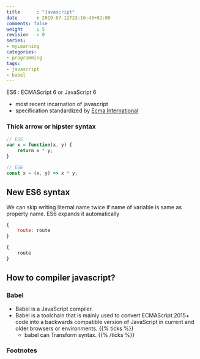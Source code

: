 ```yaml
---
title      : "Javascript"
date       : 2019-07-12T23:16:43+02:00
comments: false
weight     : 5
revision   : 0
series:
- myLearning
categories: 
- programming
tags:
- javascript
- babel
---
```


ES6
: ECMAScript 6 or JavaScript 6
- most recent incarnation of javascript
- specification standardized by [Ecma International](https://en.wikipedia.org/wiki/Ecma_International)


### Thick arrow or hipster syntax

```js
// ES5
var x = function(x, y) {
    return x * y;
}

// ES6
const x = (x, y) => x * y;
```
<!-- more -->

## New ES6 syntax

We can skip writing liternal name twice if name of variable is same as property name.
ES6 expands it automatically

```js
{
    route: route
}

{
    route
}
```

## How to compiler javascript?

### Babel

* Babel is a JavaScript compiler.
* Babel is a toolchain that is mainly used to convert ECMAScript 2015+
  code into a backwards compatible version of JavaScript in current and
  older browsers or environments.
{{% ticks %}}
  * babel can Transform syntax.
{{% /ticks %}}

### Footnotes

[^1]: [ES6 features](http://es6-features.org/#ExpressionBodies)
[^2]: 
